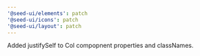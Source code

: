 ```yaml
---
'@seed-ui/elements': patch
'@seed-ui/icons': patch
'@seed-ui/layout': patch
---
```


Added justifySelf to Col compopnent properties and classNames.
